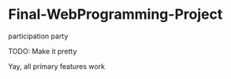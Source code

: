 # Final-WebProgramming-Project
participation party

TODO: Make it pretty

Yay, all primary features work

